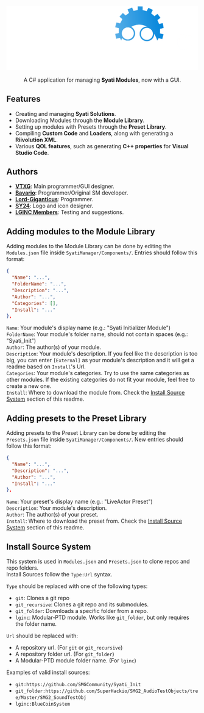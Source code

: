 <p align="center">
    <img src="SyatiManager/Assets/Logo.png" width="600">
    <p align="center">A C# application for managing <b>Syati Modules</b>, now with a GUI.</p>
</p>

## Features
- Creating and managing **Syati Solutions**.
- Downloading Modules through the **Module Library**.
- Setting up modules with Presets through the **Preset Library**.
- Compiling **Custom Code** and **Loaders**, along with generating a **Riivolution XML**.
- Various **QOL features**, such as generating **C++ properties** for **Visual Studio Code**.

## Authors
- [**VTXG**](https://github.com/VTXG): Main programmer/GUI designer.
- [**Bavario**](https://github.com/bavario-lginc): Programmer/Original SM developer.
- [**Lord-Giganticus**](https://github.com/Lord-Giganticus): Programmer.
- [**SY24**](https://github.com/SY-24): Logo and icon designer.
- [**LGINC Members**](https://github.com/Lord-G-INC): Testing and suggestions.

## Adding modules to the Module Library
Adding modules to the Module Library can be done by editing the `Modules.json` file inside `SyatiManager/Components/`. Entries should follow this format:
```json
{
  "Name": "...",
  "FolderName": "...",
  "Description": "...",
  "Author": "...",
  "Categories": [],
  "Install": "..."
},
```
`Name`: Your module's display name (e.g.: "Syati Initializer Module")<br>
`FolderName`: Your module's folder name, should not contain spaces (e.g.: "Syati_Init")<br>
`Author`: The author(s) of your module.<br>
`Description`: Your module's description. If you feel like the description is too big, you can enter `[External]` as your module's description and it will get a readme based on `Install`'s Url.<br>
`Categories`: Your module's categories. Try to use the same categories as other modules. If the existing categories do not fit your module, feel free to create a new one.<br>
`Install`: Where to download the module from. Check the [Install Source System](https://github.com/Lord-G-INC/Syati-Manager?tab=readme-ov-file#install-source-system) section of this readme.

## Adding presets to the Preset Library
Adding presets to the Preset Library can be done by editing the `Presets.json` file inside `SyatiManager/Components/`. New entries should follow this format:
```json
{
  "Name": "...",
  "Description": "...",
  "Author": "...",
  "Install": "..."
},
```
`Name`: Your preset's display name (e.g.: "LiveActor Preset")<br>
`Description`: Your module's description.<br>
`Author`: The author(s) of your preset.<br>
`Install`: Where to download the preset from. Check the [Install Source System](https://github.com/Lord-G-INC/Syati-Manager?tab=readme-ov-file#install-source-system) section of this readme.

## Install Source System
This system is used in `Modules.json` and `Presets.json` to clone repos and repo folders.<br>
Install Sources follow the `Type:Url` syntax.

`Type` should be replaced with one of the following types:
- `git`: Clones a git repo
- `git_recursive`: Clones a git repo and its submodules.
- `git_folder`: Downloads a specific folder from a repo.
- `lginc`: Modular-PTD module. Works like `git_folder`, but only requires the folder name.

`Url` should be replaced with:
- A repository url. (For `git` or `git_recursive`)
- A repository folder url. (For `git_folder`)
- A Modular-PTD module folder name. (For `lginc`)

Examples of valid install sources:
- `git:https://github.com/SMGCommunity/Syati_Init`
- `git_folder:https://github.com/SuperHackio/SMG2_AudioTestObjects/tree/Master/SMG2_SoundTestObj`
- `lginc:BlueCoinSystem`